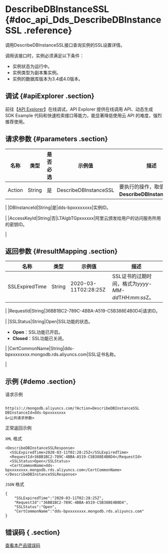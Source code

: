 # DescribeDBInstanceSSL {#doc_api_Dds_DescribeDBInstanceSSL .reference}

调用DescribeDBInstanceSSL接口查询实例的SSL设置详情。

调用该接口时，实例必须满足以下条件：

-   实例状态为运行中。
-   实例类型为副本集实例。
-   实例的数据库版本为3.4或4.0版本。

## 调试 {#apiExplorer .section}

前往【[API Explorer](https://api.aliyun.com/#product=Dds&api=DescribeDBInstanceSSL)】在线调试，API Explorer 提供在线调用 API、动态生成 SDK Example 代码和快速检索接口等能力，能显著降低使用云 API 的难度，强烈推荐使用。

## 请求参数 {#parameters .section}

|名称|类型|是否必选|示例值|描述|
|--|--|----|---|--|
|Action|String|是|DescribeDBInstanceSSL|要执行的操作，取值： **DescribeDBInstanceSSL**。

 |
|DBInstanceId|String|是|dds-bpxxxxxxxx|实例ID。

 |
|AccessKeyId|String|否|LTAIgbTGpxxxxxx|阿里云颁发给用户的访问服务所用的密钥ID。

 |

## 返回参数 {#resultMapping .section}

|名称|类型|示例值|描述|
|--|--|---|--|
|SSLExpiredTime|String|2020-03-11T02:28:25Z|SSL证书的过期时间，格式为*yyyy-MM-dd*T*HH:mm:ss*Z。

 |
|RequestId|String|36BB1BC2-789C-4BBA-A519-C5B388E4B0D4|请求ID。

 |
|SSLStatus|String|Open|SSL功能的状态。

 -   **Open**：SSL功能已开启。
-   **Closed**：SSL功能已关闭。

 |
|CertCommonName|String|dds-bpxxxxxxxx.mongodb.rds.aliyuncs.com|SSL证书名称。

 |

## 示例 {#demo .section}

请求示例

``` {#request_demo}

http(s)://mongodb.aliyuncs.com/?Action=DescribeDBInstanceSSL
DBInstanceId=dds-bpxxxxxxxx
&<公共请求参数>

```

正常返回示例

`XML` 格式

``` {#xml_return_success_demo}
<DescribeDBInstanceSSLResponse>
  <SSLExpiredTime>2020-03-11T02:28:25Z</SSLExpiredTime>
  <RequestId>36BB1BC2-789C-4BBA-A519-C5B388E4B0D4</RequestId>
  <SSLStatus>Open</SSLStatus>
  <CertCommonName>dds-bpxxxxxxxx.mongodb.rds.aliyuncs.com</CertCommonName>
</DescribeDBInstanceSSLResponse>

```

`JSON` 格式

``` {#json_return_success_demo}
{
	"SSLExpiredTime":"2020-03-11T02:28:25Z",
	"RequestId":"36BB1BC2-789C-4BBA-A519-C5B388E4B0D4",
	"SSLStatus":"Open",
	"CertCommonName":"dds-bpxxxxxxxx.mongodb.rds.aliyuncs.com"
}
```

## 错误码 { .section}

[查看本产品错误码](https://error-center.aliyun.com/status/product/Dds)


